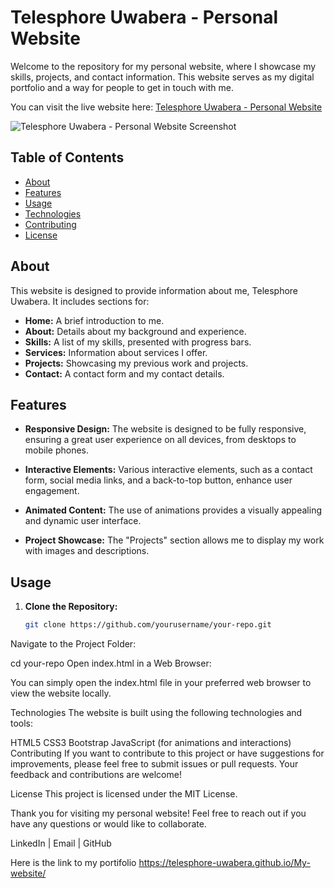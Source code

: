 # Telesphore Uwabera - Personal Website

Welcome to the repository for my personal website, where I showcase my skills, projects, and contact information. This website serves as my digital portfolio and a way for people to get in touch with me.

You can visit the live website here: [Telesphore Uwabera - Personal Website](https://www.example.com)

![Telesphore Uwabera - Personal Website Screenshot](screenshot.png)

## Table of Contents

- [About](#about)
- [Features](#features)
- [Usage](#usage)
- [Technologies](#technologies)
- [Contributing](#contributing)
- [License](#license)

## About

This website is designed to provide information about me, Telesphore Uwabera. It includes sections for:

- **Home:** A brief introduction to me.
- **About:** Details about my background and experience.
- **Skills:** A list of my skills, presented with progress bars.
- **Services:** Information about services I offer.
- **Projects:** Showcasing my previous work and projects.
- **Contact:** A contact form and my contact details.

## Features

- **Responsive Design:** The website is designed to be fully responsive, ensuring a great user experience on all devices, from desktops to mobile phones.

- **Interactive Elements:** Various interactive elements, such as a contact form, social media links, and a back-to-top button, enhance user engagement.

- **Animated Content:** The use of animations provides a visually appealing and dynamic user interface.

- **Project Showcase:** The "Projects" section allows me to display my work with images and descriptions.

## Usage

1. **Clone the Repository:**

   ```bash
   git clone https://github.com/yourusername/your-repo.git
Navigate to the Project Folder:

cd your-repo
Open index.html in a Web Browser:

You can simply open the index.html file in your preferred web browser to view the website locally.

Technologies
The website is built using the following technologies and tools:

HTML5
CSS3
Bootstrap
JavaScript (for animations and interactions)
Contributing
If you want to contribute to this project or have suggestions for improvements, please feel free to submit issues or pull requests. Your feedback and contributions are welcome!

License
This project is licensed under the MIT License.

Thank you for visiting my personal website! Feel free to reach out if you have any questions or would like to collaborate.

LinkedIn | Email | GitHub

Here is the link to my portifolio https://telesphore-uwabera.github.io/My-website/
